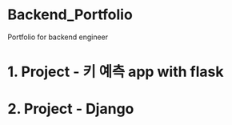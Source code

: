 # Backend_Portfolio
Portfolio for backend engineer

# 1. Project - 키 예측 app with flask

# 2. Project - Django 
